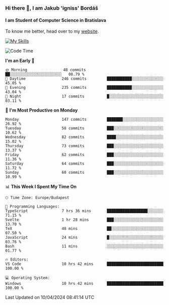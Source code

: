 ### Hi there 👋, I am Jakub 'igniss' Bordáš

#### I am Student of Computer Science in Bratislava
To know me better, head over to my [website](https://bordas.sk).

[![My Skills](https://skillicons.dev/icons?i=js,html,css,figma,svelte,java,kotlin,python,postgresql,typescript,nest,nodejs)](https://bordas.sk)


<!--START_SECTION:waka-->
![Code Time](http://img.shields.io/badge/Code%20Time-1%2C463%20hrs%2011%20mins-blue)

**I'm an Early 🐤** 

```text
🌞 Morning                48 commits          ██░░░░░░░░░░░░░░░░░░░░░░░   08.79 % 
🌆 Daytime                246 commits         ███████████░░░░░░░░░░░░░░   45.05 % 
🌃 Evening                235 commits         ███████████░░░░░░░░░░░░░░   43.04 % 
🌙 Night                  17 commits          █░░░░░░░░░░░░░░░░░░░░░░░░   03.11 % 
```
📅 **I'm Most Productive on Monday** 

```text
Monday                   147 commits         ███████░░░░░░░░░░░░░░░░░░   26.92 % 
Tuesday                  58 commits          ███░░░░░░░░░░░░░░░░░░░░░░   10.62 % 
Wednesday                82 commits          ████░░░░░░░░░░░░░░░░░░░░░   15.02 % 
Thursday                 73 commits          ███░░░░░░░░░░░░░░░░░░░░░░   13.37 % 
Friday                   62 commits          ███░░░░░░░░░░░░░░░░░░░░░░   11.36 % 
Saturday                 64 commits          ███░░░░░░░░░░░░░░░░░░░░░░   11.72 % 
Sunday                   60 commits          ███░░░░░░░░░░░░░░░░░░░░░░   10.99 % 
```


📊 **This Week I Spent My Time On** 

```text
🕑︎ Time Zone: Europe/Budapest

💬 Programming Languages: 
TypeScript               7 hrs 36 mins       ██████████████████░░░░░░░   71.15 % 
Svelte                   1 hr 28 mins        ███░░░░░░░░░░░░░░░░░░░░░░   13.70 % 
TeX                      48 mins             ██░░░░░░░░░░░░░░░░░░░░░░░   07.50 % 
JavaScript               24 mins             █░░░░░░░░░░░░░░░░░░░░░░░░   03.76 % 
Bash                     11 mins             ░░░░░░░░░░░░░░░░░░░░░░░░░   01.77 % 

🔥 Editors: 
VS Code                  10 hrs 42 mins      █████████████████████████   100.00 % 

💻 Operating System: 
Windows                  10 hrs 42 mins      █████████████████████████   100.00 % 
```


 Last Updated on 10/04/2024 08:41:14 UTC
<!--END_SECTION:waka-->
